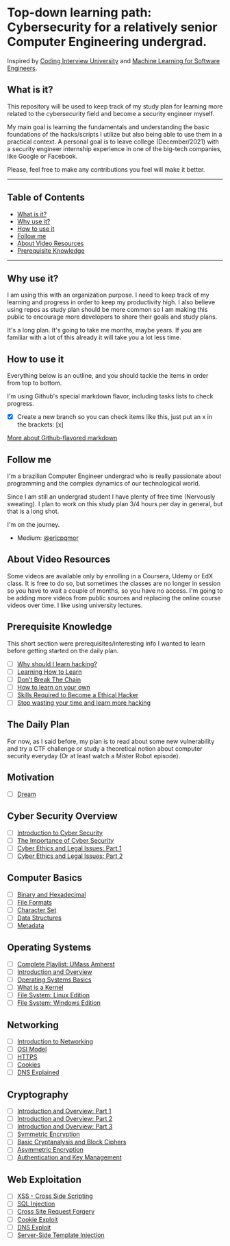 # Top-down learning path: Cybersecurity for a relatively senior Computer Engineering undergrad.

Inspired by [Coding Interview University](https://github.com/jwasham/coding-interview-university) and [Machine Learning for Software Engineers](https://github.com/ZuzooVn/machine-learning-for-software-engineers).

## What is it?

This repository will be used to keep track of my study plan for learning more related to the cybersecurity field and become a security engineer myself.

My main goal is learning the fundamentals and understanding the basic foundations of the hacks/scripts I utilize but also being able to use them in a practical context. A personal goal is to leave college (December/2021) with a security engineer internship experience in one of the big-tech companies, like Google or Facebook.

Please, feel free to make any contributions you feel will make it better.

---

## Table of Contents

- [What is it?](#what-is-it)
- [Why use it?](#why-use-it)
- [How to use it](#how-to-use-it)
- [Follow me](#follow-me)
- [About Video Resources](#about-video-resources)
- [Prerequisite Knowledge](#prerequisite-knowledge)

---

## Why use it?

I am using this with an organization purpose. I need to keep track of my learning and progress in order to keep my productivity high. I also believe using repos as study plan should be more common so I am making this public to encourage more developers to share their goals and study plans.

 It's a long plan. It's going to take me months, maybe years. If you are familiar with a lot of this already it will take you a lot less time.

## How to use it
Everything below is an outline, and you should tackle the items in order from top to bottom.

I'm using Github's special markdown flavor, including tasks lists to check progress.

- [x] Create a new branch so you can check items like this, just put an x in the brackets: [x]

[More about Github-flavored markdown](https://guides.github.com/features/mastering-markdown/#GitHub-flavored-markdown)

## Follow me
I'm a brazilian Computer Engineer undergrad who is really passionate about programming and the complex dynamics of our technological world.

Since I am still an undergrad student I have plenty of free time (Nervously sweating). I plan to work on this study plan 3/4 hours per day in general, but that is a long shot.

I'm on the journey.

- Medium: [@ericpqmor](https://medium.com/@ericpqmor)

## About Video Resources

Some videos are available only by enrolling in a Coursera, Udemy or EdX class. It is free to do so, but sometimes the classes
are no longer in session so you have to wait a couple of months, so you have no access. I'm going to be adding more videos
from public sources and replacing the online course videos over time. I like using university lectures.

## Prerequisite Knowledge

This short section were prerequisites/interesting info I wanted to learn before getting started on the daily plan.

- [ ] [Why should I learn hacking?](https://www.quora.com/Why-should-I-learn-hacking)
- [ ] [Learning How to Learn](https://www.coursera.org/learn/learning-how-to-learn)
- [ ] [Don’t Break The Chain](http://lifehacker.com/281626/jerry-seinfelds-productivity-secret)
- [ ] [How to learn on your own](https://metacademy.org/roadmaps/rgrosse/learn_on_your_own)
- [ ] [Skills Required to Become a Ethical Hacker](https://www.guru99.com/skills-required-become-ethical-hacker.html)
- [ ] [Stop wasting your time and learn more hacking](https://www.youtube.com/watch?v=AMMOErxtahk&feature=youtu.be)

## The Daily Plan

For now, as I said before, my plan is to read about some new vulnerability and try a CTF challenge or study a theoretical notion about computer security everyday (Or at least watch a Mister Robot episode).

## Motivation
- [ ] [Dream](https://www.youtube.com/watch?v=g-jwWYX7Jlo)

## Cyber Security Overview
- [ ] [Introduction to Cyber Security](https://www.youtube.com/watch?v=RRUfHVwKbgg)
- [ ] [The Importance of Cyber Security](https://www.youtube.com/watch?v=YC1rMqAJygs)
- [ ] [Cyber Ethics and Legal Issues: Part 1](https://www.youtube.com/watch?v=aFbiXEKwLgo)
- [ ] [Cyber Ethics and Legal Issues: Part 2](https://www.youtube.com/watch?v=qDtGQyc2IWg)

## Computer Basics
- [ ] [Binary and Hexadecimal](https://www.youtube.com/watch?v=_oaBT-TndCs)
- [ ] [File Formats](https://www.youtube.com/watch?v=wUE8zVvvqkg)
- [ ] [Character Set](https://youtu.be/MijmeoH9LT4)
- [ ] [Data Structures](https://youtu.be/cOfhwxirhUE)
- [ ] [Metadata](https://youtu.be/-0vc6LeVa14)

## Operating Systems
- [ ] [Complete Playlist: UMass Amherst](https://www.youtube.com/watch?v=dv4mXBsv6TI&list=PLacuG5pysFbDQU8kKxbUh4K5c1iL5_k7k)
- [ ] [Introduction and Overview](https://youtu.be/5AjReRMoG3Y)
- [ ] [Operating Systems Basics](https://youtu.be/9GDX-IyZ_C8)
- [ ] [What is a Kernel](https://youtu.be/7HatJ1t-iQQ)
- [ ] [File System: Linux Edition](https://youtu.be/9dS6zadm33U)
- [ ] [File System: Windows Edition](https://youtu.be/nqSean8OiZE)

## Networking
- [ ] [Introduction to Networking](https://youtu.be/N4J5ASp9Z8U)
- [ ] [OSI Model](https://youtu.be/lSK1d8fZyEw)
- [ ] [HTTPS](https://youtu.be/earzZpX-PiY)
- [ ] [Cookies](https://youtu.be/I01XMRo2ESg)
- [ ] [DNS Explained](https://youtu.be/72snZctFFtA)

## Cryptography
- [ ] [Introduction and Overview: Part 1](https://youtu.be/KcqOeDwIuBQ)
- [ ] [Introduction and Overview: Part 2](https://youtu.be/bXXiNH7tDwE)
- [ ] [Introduction and Overview: Part 3](https://youtu.be/X5oBlffSWs8)
- [ ] [Symmetric Encryption](https://youtu.be/NHz_Bb86pxg)
- [ ] [Basic Cryptanalysis and Block Ciphers](https://youtu.be/qWMxsstL9ag)
- [ ] [Asymmetric Encryption](https://youtu.be/hOjk-NaYK_w)
- [ ] [Authentication and Key Management](https://youtu.be/NOm2fs4rknQ)

## Web Exploitation
- [ ] [XSS - Cross Side Scripting](https://youtu.be/DkjvXrxdImk)
- [ ] [SQL Injection](https://youtu.be/z5Qlnm_4j2g)
- [ ] [Cross Site Request Forgery](https://youtu.be/vRBihr41JTo)
- [ ] [Cookie Exploit](https://youtu.be/Nv6CPs_j7hc)
- [ ] [DNS Exploit](https://youtu.be/leTiP1s6RCk)
- [ ] [Server-Side Template Injection](https://portswigger.net/blog/server-side-template-injection)
